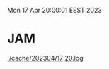Mon 17 Apr 20:00:01 EEST 2023
# JAM
<a href='./cache/202304/17_20.log'>./cache/202304/17_20.log</a>
